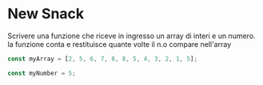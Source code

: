 # New Snack

Scrivere una funzione che riceve in ingresso un array di interi e un numero. la funzione conta e restituisce quante volte il n.o compare nell'array

```javascript
const myArray = [2, 5, 6, 7, 8, 8, 5, 4, 3, 2, 1, 5];

const myNumber = 5;
```

